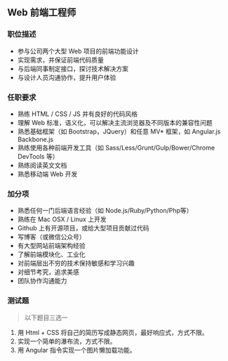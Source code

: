 Web 前端工程师
---


### 职位描述

- 参与公司两个大型 Web 项目的前端功能设计
- 实现需求，并保证前端代码质量
- 与后端同事制定接口，探讨技术解决方案
- 与设计人员沟通协作，提升用户体验


### 任职要求

- 熟练 HTML / CSS / JS 并有良好的代码风格
- 理解 Web 标准，语义化，可以解决主流浏览器及不同版本的兼容性问题
- 熟悉基础框架（如 Bootstrap，JQuery）和任意 MV* 框架，如 Angular.js Backbone.js
- 熟练使用各种前端开发工具（如 Sass/Less/Grunt/Gulp/Bower/Chrome DevTools 等）
- 熟练阅读英文文档
- 熟悉移动端 Web 开发


### 加分项

- 熟悉任何一门后端语言经验（如 Node.js/Ruby/Python/Php等）
- 熟练在 Mac OSX / Linux 上开发
- Github 上有开源项目，或给大型项目贡献过代码
- 写博客（或微信公众号）
- 有大型网站前端架构经验
- 了解前端模块化、工业化
- 对前端层出不穷的技术保持敏感和学习兴趣
- 对细节考究，追求美感
- 团队协作沟通能力


### 测试题

> 以下题目三选一

1. 用 Html + CSS 将自己的简历写成静态网页，最好响应式，方式不限。
2. 实现一个简单的瀑布流，方式不限。
3. 用 Angular 指令实现一个图片懒加载功能。
